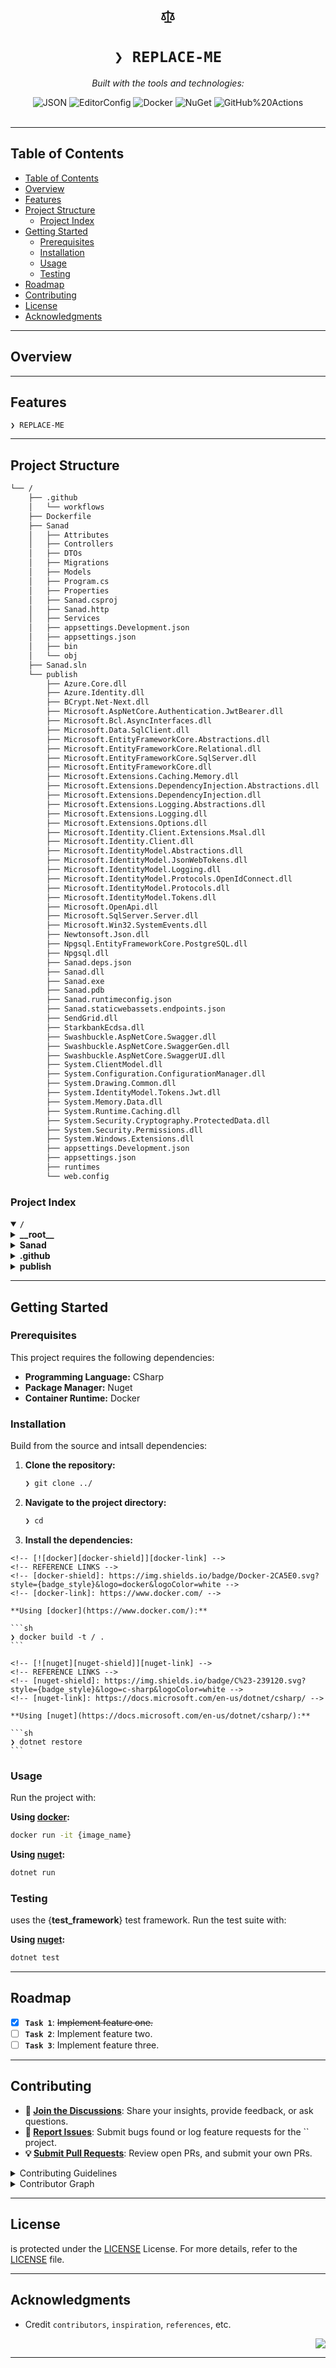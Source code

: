 <div id="top">

<!-- HEADER STYLE: CLASSIC -->
<div align="center">

<svg xmlns="http://www.w3.org/2000/svg" width="24" height="24" viewBox="0 0 24 24" fill="none" stroke="currentColor" stroke-width="2" stroke-linecap="round" stroke-linejoin="round" class="lucide lucide-scale w-5 h-5 text-white"><path d="m16 16 3-8 3 8c-.87.65-1.92 1-3 1s-2.13-.35-3-1Z"></path><path d="m2 16 3-8 3 8c-.87.65-1.92 1-3 1s-2.13-.35-3-1Z"></path><path d="M7 21h10"></path><path d="M12 3v18"></path><path d="M3 7h2c2 0 5-1 7-2 2 1 5 2 7 2h2"></path></svg>

# <code>❯ REPLACE-ME</code>

<em></em>

<!-- BADGES -->
<!-- local repository, no metadata badges. -->

<em>Built with the tools and technologies:</em>

<img src="https://img.shields.io/badge/JSON-000000.svg?style=default&logo=JSON&logoColor=white" alt="JSON">
<img src="https://img.shields.io/badge/EditorConfig-FEFEFE.svg?style=default&logo=EditorConfig&logoColor=black" alt="EditorConfig">
<img src="https://img.shields.io/badge/Docker-2496ED.svg?style=default&logo=Docker&logoColor=white" alt="Docker">
<img src="https://img.shields.io/badge/NuGet-004880.svg?style=default&logo=NuGet&logoColor=white" alt="NuGet">
<img src="https://img.shields.io/badge/GitHub%20Actions-2088FF.svg?style=default&logo=GitHub-Actions&logoColor=white" alt="GitHub%20Actions">

</div>
<br>

---

## Table of Contents

- [Table of Contents](#table-of-contents)
- [Overview](#overview)
- [Features](#features)
- [Project Structure](#project-structure)
    - [Project Index](#project-index)
- [Getting Started](#getting-started)
    - [Prerequisites](#prerequisites)
    - [Installation](#installation)
    - [Usage](#usage)
    - [Testing](#testing)
- [Roadmap](#roadmap)
- [Contributing](#contributing)
- [License](#license)
- [Acknowledgments](#acknowledgments)

---

## Overview



---

## Features

<code>❯ REPLACE-ME</code>

---

## Project Structure

```sh
└── /
    ├── .github
    │   └── workflows
    ├── Dockerfile
    ├── Sanad
    │   ├── Attributes
    │   ├── Controllers
    │   ├── DTOs
    │   ├── Migrations
    │   ├── Models
    │   ├── Program.cs
    │   ├── Properties
    │   ├── Sanad.csproj
    │   ├── Sanad.http
    │   ├── Services
    │   ├── appsettings.Development.json
    │   ├── appsettings.json
    │   ├── bin
    │   └── obj
    ├── Sanad.sln
    └── publish
        ├── Azure.Core.dll
        ├── Azure.Identity.dll
        ├── BCrypt.Net-Next.dll
        ├── Microsoft.AspNetCore.Authentication.JwtBearer.dll
        ├── Microsoft.Bcl.AsyncInterfaces.dll
        ├── Microsoft.Data.SqlClient.dll
        ├── Microsoft.EntityFrameworkCore.Abstractions.dll
        ├── Microsoft.EntityFrameworkCore.Relational.dll
        ├── Microsoft.EntityFrameworkCore.SqlServer.dll
        ├── Microsoft.EntityFrameworkCore.dll
        ├── Microsoft.Extensions.Caching.Memory.dll
        ├── Microsoft.Extensions.DependencyInjection.Abstractions.dll
        ├── Microsoft.Extensions.DependencyInjection.dll
        ├── Microsoft.Extensions.Logging.Abstractions.dll
        ├── Microsoft.Extensions.Logging.dll
        ├── Microsoft.Extensions.Options.dll
        ├── Microsoft.Identity.Client.Extensions.Msal.dll
        ├── Microsoft.Identity.Client.dll
        ├── Microsoft.IdentityModel.Abstractions.dll
        ├── Microsoft.IdentityModel.JsonWebTokens.dll
        ├── Microsoft.IdentityModel.Logging.dll
        ├── Microsoft.IdentityModel.Protocols.OpenIdConnect.dll
        ├── Microsoft.IdentityModel.Protocols.dll
        ├── Microsoft.IdentityModel.Tokens.dll
        ├── Microsoft.OpenApi.dll
        ├── Microsoft.SqlServer.Server.dll
        ├── Microsoft.Win32.SystemEvents.dll
        ├── Newtonsoft.Json.dll
        ├── Npgsql.EntityFrameworkCore.PostgreSQL.dll
        ├── Npgsql.dll
        ├── Sanad.deps.json
        ├── Sanad.dll
        ├── Sanad.exe
        ├── Sanad.pdb
        ├── Sanad.runtimeconfig.json
        ├── Sanad.staticwebassets.endpoints.json
        ├── SendGrid.dll
        ├── StarkbankEcdsa.dll
        ├── Swashbuckle.AspNetCore.Swagger.dll
        ├── Swashbuckle.AspNetCore.SwaggerGen.dll
        ├── Swashbuckle.AspNetCore.SwaggerUI.dll
        ├── System.ClientModel.dll
        ├── System.Configuration.ConfigurationManager.dll
        ├── System.Drawing.Common.dll
        ├── System.IdentityModel.Tokens.Jwt.dll
        ├── System.Memory.Data.dll
        ├── System.Runtime.Caching.dll
        ├── System.Security.Cryptography.ProtectedData.dll
        ├── System.Security.Permissions.dll
        ├── System.Windows.Extensions.dll
        ├── appsettings.Development.json
        ├── appsettings.json
        ├── runtimes
        └── web.config
```

### Project Index

<details open>
	<summary><b><code>/</code></b></summary>
	<!-- __root__ Submodule -->
	<details>
		<summary><b>__root__</b></summary>
		<blockquote>
			<div class='directory-path' style='padding: 8px 0; color: #666;'>
				<code><b>⦿ __root__</b></code>
			<table style='width: 100%; border-collapse: collapse;'>
			<thead>
				<tr style='background-color: #f8f9fa;'>
					<th style='width: 30%; text-align: left; padding: 8px;'>File Name</th>
					<th style='text-align: left; padding: 8px;'>Summary</th>
				</tr>
			</thead>
				<tr style='border-bottom: 1px solid #eee;'>
					<td style='padding: 8px;'><b><a href='/Dockerfile'>Dockerfile</a></b></td>
					<td style='padding: 8px;'>Code>❯ REPLACE-ME</code></td>
				</tr>
				<tr style='border-bottom: 1px solid #eee;'>
					<td style='padding: 8px;'><b><a href='/Sanad.sln'>Sanad.sln</a></b></td>
					<td style='padding: 8px;'>Code>❯ REPLACE-ME</code></td>
				</tr>
			</table>
		</blockquote>
	</details>
	<!-- Sanad Submodule -->
	<details>
		<summary><b>Sanad</b></summary>
		<blockquote>
			<div class='directory-path' style='padding: 8px 0; color: #666;'>
				<code><b>⦿ Sanad</b></code>
			<table style='width: 100%; border-collapse: collapse;'>
			<thead>
				<tr style='background-color: #f8f9fa;'>
					<th style='width: 30%; text-align: left; padding: 8px;'>File Name</th>
					<th style='text-align: left; padding: 8px;'>Summary</th>
				</tr>
			</thead>
				<tr style='border-bottom: 1px solid #eee;'>
					<td style='padding: 8px;'><b><a href='/Sanad/Program.cs'>Program.cs</a></b></td>
					<td style='padding: 8px;'>Code>❯ REPLACE-ME</code></td>
				</tr>
				<tr style='border-bottom: 1px solid #eee;'>
					<td style='padding: 8px;'><b><a href='/Sanad/appsettings.Development.json'>appsettings.Development.json</a></b></td>
					<td style='padding: 8px;'>Code>❯ REPLACE-ME</code></td>
				</tr>
				<tr style='border-bottom: 1px solid #eee;'>
					<td style='padding: 8px;'><b><a href='/Sanad/Sanad.http'>Sanad.http</a></b></td>
					<td style='padding: 8px;'>Code>❯ REPLACE-ME</code></td>
				</tr>
				<tr style='border-bottom: 1px solid #eee;'>
					<td style='padding: 8px;'><b><a href='/Sanad/appsettings.json'>appsettings.json</a></b></td>
					<td style='padding: 8px;'>Code>❯ REPLACE-ME</code></td>
				</tr>
				<tr style='border-bottom: 1px solid #eee;'>
					<td style='padding: 8px;'><b><a href='/Sanad/Sanad.csproj'>Sanad.csproj</a></b></td>
					<td style='padding: 8px;'>Code>❯ REPLACE-ME</code></td>
				</tr>
			</table>
			<!-- Controllers Submodule -->
			<details>
				<summary><b>Controllers</b></summary>
				<blockquote>
					<div class='directory-path' style='padding: 8px 0; color: #666;'>
						<code><b>⦿ Sanad.Controllers</b></code>
					<table style='width: 100%; border-collapse: collapse;'>
					<thead>
						<tr style='background-color: #f8f9fa;'>
							<th style='width: 30%; text-align: left; padding: 8px;'>File Name</th>
							<th style='text-align: left; padding: 8px;'>Summary</th>
						</tr>
					</thead>
						<tr style='border-bottom: 1px solid #eee;'>
							<td style='padding: 8px;'><b><a href='/Sanad/Controllers/MessagesController.cs'>MessagesController.cs</a></b></td>
							<td style='padding: 8px;'>Code>❯ REPLACE-ME</code></td>
						</tr>
						<tr style='border-bottom: 1px solid #eee;'>
							<td style='padding: 8px;'><b><a href='/Sanad/Controllers/UsersController.cs'>UsersController.cs</a></b></td>
							<td style='padding: 8px;'>Code>❯ REPLACE-ME</code></td>
						</tr>
						<tr style='border-bottom: 1px solid #eee;'>
							<td style='padding: 8px;'><b><a href='/Sanad/Controllers/ConversationsController.cs'>ConversationsController.cs</a></b></td>
							<td style='padding: 8px;'>Code>❯ REPLACE-ME</code></td>
						</tr>
						<tr style='border-bottom: 1px solid #eee;'>
							<td style='padding: 8px;'><b><a href='/Sanad/Controllers/TestemailController.cs'>TestemailController.cs</a></b></td>
							<td style='padding: 8px;'>Code>❯ REPLACE-ME</code></td>
						</tr>
						<tr style='border-bottom: 1px solid #eee;'>
							<td style='padding: 8px;'><b><a href='/Sanad/Controllers/AuthController.cs'>AuthController.cs</a></b></td>
							<td style='padding: 8px;'>Code>❯ REPLACE-ME</code></td>
						</tr>
						<tr style='border-bottom: 1px solid #eee;'>
							<td style='padding: 8px;'><b><a href='/Sanad/Controllers/HomeController.cs'>HomeController.cs</a></b></td>
							<td style='padding: 8px;'>Code>❯ REPLACE-ME</code></td>
						</tr>
					</table>
				</blockquote>
			</details>
			<!-- Attributes Submodule -->
			<details>
				<summary><b>Attributes</b></summary>
				<blockquote>
					<div class='directory-path' style='padding: 8px 0; color: #666;'>
						<code><b>⦿ Sanad.Attributes</b></code>
					<table style='width: 100%; border-collapse: collapse;'>
					<thead>
						<tr style='background-color: #f8f9fa;'>
							<th style='width: 30%; text-align: left; padding: 8px;'>File Name</th>
							<th style='text-align: left; padding: 8px;'>Summary</th>
						</tr>
					</thead>
						<tr style='border-bottom: 1px solid #eee;'>
							<td style='padding: 8px;'><b><a href='/Sanad/Attributes/EmailSettings.cs'>EmailSettings.cs</a></b></td>
							<td style='padding: 8px;'>Code>❯ REPLACE-ME</code></td>
						</tr>
						<tr style='border-bottom: 1px solid #eee;'>
							<td style='padding: 8px;'><b><a href='/Sanad/Attributes/StrongPasswordAttribute.cs'>StrongPasswordAttribute.cs</a></b></td>
							<td style='padding: 8px;'>Code>❯ REPLACE-ME</code></td>
						</tr>
					</table>
				</blockquote>
			</details>
			<!-- Models Submodule -->
			<details>
				<summary><b>Models</b></summary>
				<blockquote>
					<div class='directory-path' style='padding: 8px 0; color: #666;'>
						<code><b>⦿ Sanad.Models</b></code>
					<!-- Data Submodule -->
					<details>
						<summary><b>Data</b></summary>
						<blockquote>
							<div class='directory-path' style='padding: 8px 0; color: #666;'>
								<code><b>⦿ Sanad.Models.Data</b></code>
							<table style='width: 100%; border-collapse: collapse;'>
							<thead>
								<tr style='background-color: #f8f9fa;'>
									<th style='width: 30%; text-align: left; padding: 8px;'>File Name</th>
									<th style='text-align: left; padding: 8px;'>Summary</th>
								</tr>
							</thead>
								<tr style='border-bottom: 1px solid #eee;'>
									<td style='padding: 8px;'><b><a href='/Sanad/Models/Data/Message.cs'>Message.cs</a></b></td>
									<td style='padding: 8px;'>Code>❯ REPLACE-ME</code></td>
								</tr>
								<tr style='border-bottom: 1px solid #eee;'>
									<td style='padding: 8px;'><b><a href='/Sanad/Models/Data/Conversation.cs'>Conversation.cs</a></b></td>
									<td style='padding: 8px;'>Code>❯ REPLACE-ME</code></td>
								</tr>
								<tr style='border-bottom: 1px solid #eee;'>
									<td style='padding: 8px;'><b><a href='/Sanad/Models/Data/User.cs'>User.cs</a></b></td>
									<td style='padding: 8px;'>Code>❯ REPLACE-ME</code></td>
								</tr>
								<tr style='border-bottom: 1px solid #eee;'>
									<td style='padding: 8px;'><b><a href='/Sanad/Models/Data/DbEntity.cs'>DbEntity.cs</a></b></td>
									<td style='padding: 8px;'>Code>❯ REPLACE-ME</code></td>
								</tr>
							</table>
						</blockquote>
					</details>
				</blockquote>
			</details>
			<!-- Migrations Submodule -->
			<details>
				<summary><b>Migrations</b></summary>
				<blockquote>
					<div class='directory-path' style='padding: 8px 0; color: #666;'>
						<code><b>⦿ Sanad.Migrations</b></code>
					<table style='width: 100%; border-collapse: collapse;'>
					<thead>
						<tr style='background-color: #f8f9fa;'>
							<th style='width: 30%; text-align: left; padding: 8px;'>File Name</th>
							<th style='text-align: left; padding: 8px;'>Summary</th>
						</tr>
					</thead>
						<tr style='border-bottom: 1px solid #eee;'>
							<td style='padding: 8px;'><b><a href='/Sanad/Migrations/20250920223151_init.Designer.cs'>20250920223151_init.Designer.cs</a></b></td>
							<td style='padding: 8px;'>Code>❯ REPLACE-ME</code></td>
						</tr>
						<tr style='border-bottom: 1px solid #eee;'>
							<td style='padding: 8px;'><b><a href='/Sanad/Migrations/20250920223151_init.cs'>20250920223151_init.cs</a></b></td>
							<td style='padding: 8px;'>Code>❯ REPLACE-ME</code></td>
						</tr>
						<tr style='border-bottom: 1px solid #eee;'>
							<td style='padding: 8px;'><b><a href='/Sanad/Migrations/DbEntityModelSnapshot.cs'>DbEntityModelSnapshot.cs</a></b></td>
							<td style='padding: 8px;'>Code>❯ REPLACE-ME</code></td>
						</tr>
					</table>
				</blockquote>
			</details>
			<!-- obj Submodule -->
			<details>
				<summary><b>obj</b></summary>
				<blockquote>
					<div class='directory-path' style='padding: 8px 0; color: #666;'>
						<code><b>⦿ Sanad.obj</b></code>
					<table style='width: 100%; border-collapse: collapse;'>
					<thead>
						<tr style='background-color: #f8f9fa;'>
							<th style='width: 30%; text-align: left; padding: 8px;'>File Name</th>
							<th style='text-align: left; padding: 8px;'>Summary</th>
						</tr>
					</thead>
						<tr style='border-bottom: 1px solid #eee;'>
							<td style='padding: 8px;'><b><a href='/Sanad/obj/Sanad.csproj.nuget.g.targets'>Sanad.csproj.nuget.g.targets</a></b></td>
							<td style='padding: 8px;'>Code>❯ REPLACE-ME</code></td>
						</tr>
						<tr style='border-bottom: 1px solid #eee;'>
							<td style='padding: 8px;'><b><a href='/Sanad/obj/project.assets.json'>project.assets.json</a></b></td>
							<td style='padding: 8px;'>Code>❯ REPLACE-ME</code></td>
						</tr>
						<tr style='border-bottom: 1px solid #eee;'>
							<td style='padding: 8px;'><b><a href='/Sanad/obj/Sanad.csproj.nuget.dgspec.json'>Sanad.csproj.nuget.dgspec.json</a></b></td>
							<td style='padding: 8px;'>Code>❯ REPLACE-ME</code></td>
						</tr>
						<tr style='border-bottom: 1px solid #eee;'>
							<td style='padding: 8px;'><b><a href='/Sanad/obj/Sanad.csproj.nuget.g.props'>Sanad.csproj.nuget.g.props</a></b></td>
							<td style='padding: 8px;'>Code>❯ REPLACE-ME</code></td>
						</tr>
					</table>
					<!-- Debug Submodule -->
					<details>
						<summary><b>Debug</b></summary>
						<blockquote>
							<div class='directory-path' style='padding: 8px 0; color: #666;'>
								<code><b>⦿ Sanad.obj.Debug</b></code>
							<!-- net8.0 Submodule -->
							<details>
								<summary><b>net8.0</b></summary>
								<blockquote>
									<div class='directory-path' style='padding: 8px 0; color: #666;'>
										<code><b>⦿ Sanad.obj.Debug.net8.0</b></code>
									<table style='width: 100%; border-collapse: collapse;'>
									<thead>
										<tr style='background-color: #f8f9fa;'>
											<th style='width: 30%; text-align: left; padding: 8px;'>File Name</th>
											<th style='text-align: left; padding: 8px;'>Summary</th>
										</tr>
									</thead>
										<tr style='border-bottom: 1px solid #eee;'>
											<td style='padding: 8px;'><b><a href='/Sanad/obj/Debug/net8.0/rbcswa.dswa.cache.json'>rbcswa.dswa.cache.json</a></b></td>
											<td style='padding: 8px;'>Code>❯ REPLACE-ME</code></td>
										</tr>
										<tr style='border-bottom: 1px solid #eee;'>
											<td style='padding: 8px;'><b><a href='/Sanad/obj/Debug/net8.0/Sanad.csproj.Up2Date'>Sanad.csproj.Up2Date</a></b></td>
											<td style='padding: 8px;'>Code>❯ REPLACE-ME</code></td>
										</tr>
										<tr style='border-bottom: 1px solid #eee;'>
											<td style='padding: 8px;'><b><a href='/Sanad/obj/Debug/net8.0/Sanad.MvcApplicationPartsAssemblyInfo.cs'>Sanad.MvcApplicationPartsAssemblyInfo.cs</a></b></td>
											<td style='padding: 8px;'>Code>❯ REPLACE-ME</code></td>
										</tr>
										<tr style='border-bottom: 1px solid #eee;'>
											<td style='padding: 8px;'><b><a href='/Sanad/obj/Debug/net8.0/.NETCoreApp,Version=v8.0.AssemblyAttributes.cs'>.NETCoreApp,Version=v8.0.AssemblyAttributes.cs</a></b></td>
											<td style='padding: 8px;'>Code>❯ REPLACE-ME</code></td>
										</tr>
										<tr style='border-bottom: 1px solid #eee;'>
											<td style='padding: 8px;'><b><a href='/Sanad/obj/Debug/net8.0/Sanad.csproj.FileListAbsolute.txt'>Sanad.csproj.FileListAbsolute.txt</a></b></td>
											<td style='padding: 8px;'>Code>❯ REPLACE-ME</code></td>
										</tr>
										<tr style='border-bottom: 1px solid #eee;'>
											<td style='padding: 8px;'><b><a href='/Sanad/obj/Debug/net8.0/staticwebassets.references.upToDateCheck.txt'>staticwebassets.references.upToDateCheck.txt</a></b></td>
											<td style='padding: 8px;'>Code>❯ REPLACE-ME</code></td>
										</tr>
										<tr style='border-bottom: 1px solid #eee;'>
											<td style='padding: 8px;'><b><a href='/Sanad/obj/Debug/net8.0/staticwebassets.build.endpoints.json'>staticwebassets.build.endpoints.json</a></b></td>
											<td style='padding: 8px;'>Code>❯ REPLACE-ME</code></td>
										</tr>
										<tr style='border-bottom: 1px solid #eee;'>
											<td style='padding: 8px;'><b><a href='/Sanad/obj/Debug/net8.0/rpswa.dswa.cache.json'>rpswa.dswa.cache.json</a></b></td>
											<td style='padding: 8px;'>Code>❯ REPLACE-ME</code></td>
										</tr>
										<tr style='border-bottom: 1px solid #eee;'>
											<td style='padding: 8px;'><b><a href='/Sanad/obj/Debug/net8.0/Sanad.GlobalUsings.g.cs'>Sanad.GlobalUsings.g.cs</a></b></td>
											<td style='padding: 8px;'>Code>❯ REPLACE-ME</code></td>
										</tr>
										<tr style='border-bottom: 1px solid #eee;'>
											<td style='padding: 8px;'><b><a href='/Sanad/obj/Debug/net8.0/Sanad.csproj.BuildWithSkipAnalyzers'>Sanad.csproj.BuildWithSkipAnalyzers</a></b></td>
											<td style='padding: 8px;'>Code>❯ REPLACE-ME</code></td>
										</tr>
										<tr style='border-bottom: 1px solid #eee;'>
											<td style='padding: 8px;'><b><a href='/Sanad/obj/Debug/net8.0/Sanad.AssemblyInfo.cs'>Sanad.AssemblyInfo.cs</a></b></td>
											<td style='padding: 8px;'>Code>❯ REPLACE-ME</code></td>
										</tr>
										<tr style='border-bottom: 1px solid #eee;'>
											<td style='padding: 8px;'><b><a href='/Sanad/obj/Debug/net8.0/staticwebassets.build.json'>staticwebassets.build.json</a></b></td>
											<td style='padding: 8px;'>Code>❯ REPLACE-ME</code></td>
										</tr>
										<tr style='border-bottom: 1px solid #eee;'>
											<td style='padding: 8px;'><b><a href='/Sanad/obj/Debug/net8.0/staticwebassets.removed.txt'>staticwebassets.removed.txt</a></b></td>
											<td style='padding: 8px;'>Code>❯ REPLACE-ME</code></td>
										</tr>
										<tr style='border-bottom: 1px solid #eee;'>
											<td style='padding: 8px;'><b><a href='/Sanad/obj/Debug/net8.0/Sanad.GeneratedMSBuildEditorConfig.editorconfig'>Sanad.GeneratedMSBuildEditorConfig.editorconfig</a></b></td>
											<td style='padding: 8px;'>Code>❯ REPLACE-ME</code></td>
										</tr>
										<tr style='border-bottom: 1px solid #eee;'>
											<td style='padding: 8px;'><b><a href='/Sanad/obj/Debug/net8.0/Sanad.pdb'>Sanad.pdb</a></b></td>
											<td style='padding: 8px;'>Code>❯ REPLACE-ME</code></td>
										</tr>
										<tr style='border-bottom: 1px solid #eee;'>
											<td style='padding: 8px;'><b><a href='/Sanad/obj/Debug/net8.0/rjsmcshtml.dswa.cache.json'>rjsmcshtml.dswa.cache.json</a></b></td>
											<td style='padding: 8px;'>Code>❯ REPLACE-ME</code></td>
										</tr>
										<tr style='border-bottom: 1px solid #eee;'>
											<td style='padding: 8px;'><b><a href='/Sanad/obj/Debug/net8.0/rjsmrazor.dswa.cache.json'>rjsmrazor.dswa.cache.json</a></b></td>
											<td style='padding: 8px;'>Code>❯ REPLACE-ME</code></td>
										</tr>
									</table>
								</blockquote>
							</details>
						</blockquote>
					</details>
					<!-- Release Submodule -->
					<details>
						<summary><b>Release</b></summary>
						<blockquote>
							<div class='directory-path' style='padding: 8px 0; color: #666;'>
								<code><b>⦿ Sanad.obj.Release</b></code>
							<!-- net8.0 Submodule -->
							<details>
								<summary><b>net8.0</b></summary>
								<blockquote>
									<div class='directory-path' style='padding: 8px 0; color: #666;'>
										<code><b>⦿ Sanad.obj.Release.net8.0</b></code>
									<table style='width: 100%; border-collapse: collapse;'>
									<thead>
										<tr style='background-color: #f8f9fa;'>
											<th style='width: 30%; text-align: left; padding: 8px;'>File Name</th>
											<th style='text-align: left; padding: 8px;'>Summary</th>
										</tr>
									</thead>
										<tr style='border-bottom: 1px solid #eee;'>
											<td style='padding: 8px;'><b><a href='/Sanad/obj/Release/net8.0/rbcswa.dswa.cache.json'>rbcswa.dswa.cache.json</a></b></td>
											<td style='padding: 8px;'>Code>❯ REPLACE-ME</code></td>
										</tr>
										<tr style='border-bottom: 1px solid #eee;'>
											<td style='padding: 8px;'><b><a href='/Sanad/obj/Release/net8.0/Sanad.csproj.Up2Date'>Sanad.csproj.Up2Date</a></b></td>
											<td style='padding: 8px;'>Code>❯ REPLACE-ME</code></td>
										</tr>
										<tr style='border-bottom: 1px solid #eee;'>
											<td style='padding: 8px;'><b><a href='/Sanad/obj/Release/net8.0/Sanad.MvcApplicationPartsAssemblyInfo.cs'>Sanad.MvcApplicationPartsAssemblyInfo.cs</a></b></td>
											<td style='padding: 8px;'>Code>❯ REPLACE-ME</code></td>
										</tr>
										<tr style='border-bottom: 1px solid #eee;'>
											<td style='padding: 8px;'><b><a href='/Sanad/obj/Release/net8.0/.NETCoreApp,Version=v8.0.AssemblyAttributes.cs'>.NETCoreApp,Version=v8.0.AssemblyAttributes.cs</a></b></td>
											<td style='padding: 8px;'>Code>❯ REPLACE-ME</code></td>
										</tr>
										<tr style='border-bottom: 1px solid #eee;'>
											<td style='padding: 8px;'><b><a href='/Sanad/obj/Release/net8.0/Sanad.csproj.FileListAbsolute.txt'>Sanad.csproj.FileListAbsolute.txt</a></b></td>
											<td style='padding: 8px;'>Code>❯ REPLACE-ME</code></td>
										</tr>
										<tr style='border-bottom: 1px solid #eee;'>
											<td style='padding: 8px;'><b><a href='/Sanad/obj/Release/net8.0/Sanad.deps.json'>Sanad.deps.json</a></b></td>
											<td style='padding: 8px;'>Code>❯ REPLACE-ME</code></td>
										</tr>
										<tr style='border-bottom: 1px solid #eee;'>
											<td style='padding: 8px;'><b><a href='/Sanad/obj/Release/net8.0/staticwebassets.build.endpoints.json'>staticwebassets.build.endpoints.json</a></b></td>
											<td style='padding: 8px;'>Code>❯ REPLACE-ME</code></td>
										</tr>
										<tr style='border-bottom: 1px solid #eee;'>
											<td style='padding: 8px;'><b><a href='/Sanad/obj/Release/net8.0/staticwebassets.publish.json'>staticwebassets.publish.json</a></b></td>
											<td style='padding: 8px;'>Code>❯ REPLACE-ME</code></td>
										</tr>
										<tr style='border-bottom: 1px solid #eee;'>
											<td style='padding: 8px;'><b><a href='/Sanad/obj/Release/net8.0/rpswa.dswa.cache.json'>rpswa.dswa.cache.json</a></b></td>
											<td style='padding: 8px;'>Code>❯ REPLACE-ME</code></td>
										</tr>
										<tr style='border-bottom: 1px solid #eee;'>
											<td style='padding: 8px;'><b><a href='/Sanad/obj/Release/net8.0/Sanad.GlobalUsings.g.cs'>Sanad.GlobalUsings.g.cs</a></b></td>
											<td style='padding: 8px;'>Code>❯ REPLACE-ME</code></td>
										</tr>
										<tr style='border-bottom: 1px solid #eee;'>
											<td style='padding: 8px;'><b><a href='/Sanad/obj/Release/net8.0/staticwebassets.publish.endpoints.json'>staticwebassets.publish.endpoints.json</a></b></td>
											<td style='padding: 8px;'>Code>❯ REPLACE-ME</code></td>
										</tr>
										<tr style='border-bottom: 1px solid #eee;'>
											<td style='padding: 8px;'><b><a href='/Sanad/obj/Release/net8.0/Sanad.AssemblyInfo.cs'>Sanad.AssemblyInfo.cs</a></b></td>
											<td style='padding: 8px;'>Code>❯ REPLACE-ME</code></td>
										</tr>
										<tr style='border-bottom: 1px solid #eee;'>
											<td style='padding: 8px;'><b><a href='/Sanad/obj/Release/net8.0/staticwebassets.build.json'>staticwebassets.build.json</a></b></td>
											<td style='padding: 8px;'>Code>❯ REPLACE-ME</code></td>
										</tr>
										<tr style='border-bottom: 1px solid #eee;'>
											<td style='padding: 8px;'><b><a href='/Sanad/obj/Release/net8.0/Sanad.GeneratedMSBuildEditorConfig.editorconfig'>Sanad.GeneratedMSBuildEditorConfig.editorconfig</a></b></td>
											<td style='padding: 8px;'>Code>❯ REPLACE-ME</code></td>
										</tr>
										<tr style='border-bottom: 1px solid #eee;'>
											<td style='padding: 8px;'><b><a href='/Sanad/obj/Release/net8.0/PublishOutputs.3c8829226e.txt'>PublishOutputs.3c8829226e.txt</a></b></td>
											<td style='padding: 8px;'>Code>❯ REPLACE-ME</code></td>
										</tr>
										<tr style='border-bottom: 1px solid #eee;'>
											<td style='padding: 8px;'><b><a href='/Sanad/obj/Release/net8.0/Sanad.pdb'>Sanad.pdb</a></b></td>
											<td style='padding: 8px;'>Code>❯ REPLACE-ME</code></td>
										</tr>
										<tr style='border-bottom: 1px solid #eee;'>
											<td style='padding: 8px;'><b><a href='/Sanad/obj/Release/net8.0/rjsmcshtml.dswa.cache.json'>rjsmcshtml.dswa.cache.json</a></b></td>
											<td style='padding: 8px;'>Code>❯ REPLACE-ME</code></td>
										</tr>
										<tr style='border-bottom: 1px solid #eee;'>
											<td style='padding: 8px;'><b><a href='/Sanad/obj/Release/net8.0/rjsmrazor.dswa.cache.json'>rjsmrazor.dswa.cache.json</a></b></td>
											<td style='padding: 8px;'>Code>❯ REPLACE-ME</code></td>
										</tr>
									</table>
								</blockquote>
							</details>
						</blockquote>
					</details>
				</blockquote>
			</details>
			<!-- Properties Submodule -->
			<details>
				<summary><b>Properties</b></summary>
				<blockquote>
					<div class='directory-path' style='padding: 8px 0; color: #666;'>
						<code><b>⦿ Sanad.Properties</b></code>
					<table style='width: 100%; border-collapse: collapse;'>
					<thead>
						<tr style='background-color: #f8f9fa;'>
							<th style='width: 30%; text-align: left; padding: 8px;'>File Name</th>
							<th style='text-align: left; padding: 8px;'>Summary</th>
						</tr>
					</thead>
						<tr style='border-bottom: 1px solid #eee;'>
							<td style='padding: 8px;'><b><a href='/Sanad/Properties/launchSettings.json'>launchSettings.json</a></b></td>
							<td style='padding: 8px;'>Code>❯ REPLACE-ME</code></td>
						</tr>
					</table>
				</blockquote>
			</details>
			<!-- bin Submodule -->
			<details>
				<summary><b>bin</b></summary>
				<blockquote>
					<div class='directory-path' style='padding: 8px 0; color: #666;'>
						<code><b>⦿ Sanad.bin</b></code>
					<!-- Debug Submodule -->
					<details>
						<summary><b>Debug</b></summary>
						<blockquote>
							<div class='directory-path' style='padding: 8px 0; color: #666;'>
								<code><b>⦿ Sanad.bin.Debug</b></code>
							<!-- net8.0 Submodule -->
							<details>
								<summary><b>net8.0</b></summary>
								<blockquote>
									<div class='directory-path' style='padding: 8px 0; color: #666;'>
										<code><b>⦿ Sanad.bin.Debug.net8.0</b></code>
									<table style='width: 100%; border-collapse: collapse;'>
									<thead>
										<tr style='background-color: #f8f9fa;'>
											<th style='width: 30%; text-align: left; padding: 8px;'>File Name</th>
											<th style='text-align: left; padding: 8px;'>Summary</th>
										</tr>
									</thead>
										<tr style='border-bottom: 1px solid #eee;'>
											<td style='padding: 8px;'><b><a href='/Sanad/bin/Debug/net8.0/appsettings.Development.json'>appsettings.Development.json</a></b></td>
											<td style='padding: 8px;'>Code>❯ REPLACE-ME</code></td>
										</tr>
										<tr style='border-bottom: 1px solid #eee;'>
											<td style='padding: 8px;'><b><a href='/Sanad/bin/Debug/net8.0/Sanad.deps.json'>Sanad.deps.json</a></b></td>
											<td style='padding: 8px;'>Code>❯ REPLACE-ME</code></td>
										</tr>
										<tr style='border-bottom: 1px solid #eee;'>
											<td style='padding: 8px;'><b><a href='/Sanad/bin/Debug/net8.0/appsettings.json'>appsettings.json</a></b></td>
											<td style='padding: 8px;'>Code>❯ REPLACE-ME</code></td>
										</tr>
										<tr style='border-bottom: 1px solid #eee;'>
											<td style='padding: 8px;'><b><a href='/Sanad/bin/Debug/net8.0/Sanad.runtimeconfig.json'>Sanad.runtimeconfig.json</a></b></td>
											<td style='padding: 8px;'>Code>❯ REPLACE-ME</code></td>
										</tr>
										<tr style='border-bottom: 1px solid #eee;'>
											<td style='padding: 8px;'><b><a href='/Sanad/bin/Debug/net8.0/Sanad.pdb'>Sanad.pdb</a></b></td>
											<td style='padding: 8px;'>Code>❯ REPLACE-ME</code></td>
										</tr>
										<tr style='border-bottom: 1px solid #eee;'>
											<td style='padding: 8px;'><b><a href='/Sanad/bin/Debug/net8.0/Sanad.staticwebassets.endpoints.json'>Sanad.staticwebassets.endpoints.json</a></b></td>
											<td style='padding: 8px;'>Code>❯ REPLACE-ME</code></td>
										</tr>
									</table>
								</blockquote>
							</details>
						</blockquote>
					</details>
					<!-- Release Submodule -->
					<details>
						<summary><b>Release</b></summary>
						<blockquote>
							<div class='directory-path' style='padding: 8px 0; color: #666;'>
								<code><b>⦿ Sanad.bin.Release</b></code>
							<!-- net8.0 Submodule -->
							<details>
								<summary><b>net8.0</b></summary>
								<blockquote>
									<div class='directory-path' style='padding: 8px 0; color: #666;'>
										<code><b>⦿ Sanad.bin.Release.net8.0</b></code>
									<table style='width: 100%; border-collapse: collapse;'>
									<thead>
										<tr style='background-color: #f8f9fa;'>
											<th style='width: 30%; text-align: left; padding: 8px;'>File Name</th>
											<th style='text-align: left; padding: 8px;'>Summary</th>
										</tr>
									</thead>
										<tr style='border-bottom: 1px solid #eee;'>
											<td style='padding: 8px;'><b><a href='/Sanad/bin/Release/net8.0/appsettings.Development.json'>appsettings.Development.json</a></b></td>
											<td style='padding: 8px;'>Code>❯ REPLACE-ME</code></td>
										</tr>
										<tr style='border-bottom: 1px solid #eee;'>
											<td style='padding: 8px;'><b><a href='/Sanad/bin/Release/net8.0/Sanad.deps.json'>Sanad.deps.json</a></b></td>
											<td style='padding: 8px;'>Code>❯ REPLACE-ME</code></td>
										</tr>
										<tr style='border-bottom: 1px solid #eee;'>
											<td style='padding: 8px;'><b><a href='/Sanad/bin/Release/net8.0/appsettings.json'>appsettings.json</a></b></td>
											<td style='padding: 8px;'>Code>❯ REPLACE-ME</code></td>
										</tr>
										<tr style='border-bottom: 1px solid #eee;'>
											<td style='padding: 8px;'><b><a href='/Sanad/bin/Release/net8.0/Sanad.runtimeconfig.json'>Sanad.runtimeconfig.json</a></b></td>
											<td style='padding: 8px;'>Code>❯ REPLACE-ME</code></td>
										</tr>
										<tr style='border-bottom: 1px solid #eee;'>
											<td style='padding: 8px;'><b><a href='/Sanad/bin/Release/net8.0/Sanad.pdb'>Sanad.pdb</a></b></td>
											<td style='padding: 8px;'>Code>❯ REPLACE-ME</code></td>
										</tr>
										<tr style='border-bottom: 1px solid #eee;'>
											<td style='padding: 8px;'><b><a href='/Sanad/bin/Release/net8.0/Sanad.staticwebassets.endpoints.json'>Sanad.staticwebassets.endpoints.json</a></b></td>
											<td style='padding: 8px;'>Code>❯ REPLACE-ME</code></td>
										</tr>
									</table>
								</blockquote>
							</details>
						</blockquote>
					</details>
				</blockquote>
			</details>
			<!-- Services Submodule -->
			<details>
				<summary><b>Services</b></summary>
				<blockquote>
					<div class='directory-path' style='padding: 8px 0; color: #666;'>
						<code><b>⦿ Sanad.Services</b></code>
					<table style='width: 100%; border-collapse: collapse;'>
					<thead>
						<tr style='background-color: #f8f9fa;'>
							<th style='width: 30%; text-align: left; padding: 8px;'>File Name</th>
							<th style='text-align: left; padding: 8px;'>Summary</th>
						</tr>
					</thead>
						<tr style='border-bottom: 1px solid #eee;'>
							<td style='padding: 8px;'><b><a href='/Sanad/Services/TokenService.cs'>TokenService.cs</a></b></td>
							<td style='padding: 8px;'>Code>❯ REPLACE-ME</code></td>
						</tr>
						<tr style='border-bottom: 1px solid #eee;'>
							<td style='padding: 8px;'><b><a href='/Sanad/Services/ITokenService.cs'>ITokenService.cs</a></b></td>
							<td style='padding: 8px;'>Code>❯ REPLACE-ME</code></td>
						</tr>
					</table>
				</blockquote>
			</details>
			<!-- DTOs Submodule -->
			<details>
				<summary><b>DTOs</b></summary>
				<blockquote>
					<div class='directory-path' style='padding: 8px 0; color: #666;'>
						<code><b>⦿ Sanad.DTOs</b></code>
					<table style='width: 100%; border-collapse: collapse;'>
					<thead>
						<tr style='background-color: #f8f9fa;'>
							<th style='width: 30%; text-align: left; padding: 8px;'>File Name</th>
							<th style='text-align: left; padding: 8px;'>Summary</th>
						</tr>
					</thead>
						<tr style='border-bottom: 1px solid #eee;'>
							<td style='padding: 8px;'><b><a href='/Sanad/DTOs/MessageDto.cs'>MessageDto.cs</a></b></td>
							<td style='padding: 8px;'>Code>❯ REPLACE-ME</code></td>
						</tr>
						<tr style='border-bottom: 1px solid #eee;'>
							<td style='padding: 8px;'><b><a href='/Sanad/DTOs/LoginDto.cs'>LoginDto.cs</a></b></td>
							<td style='padding: 8px;'>Code>❯ REPLACE-ME</code></td>
						</tr>
						<tr style='border-bottom: 1px solid #eee;'>
							<td style='padding: 8px;'><b><a href='/Sanad/DTOs/RegisterDto.cs'>RegisterDto.cs</a></b></td>
							<td style='padding: 8px;'>Code>❯ REPLACE-ME</code></td>
						</tr>
						<tr style='border-bottom: 1px solid #eee;'>
							<td style='padding: 8px;'><b><a href='/Sanad/DTOs/ConversatioDto.cs'>ConversatioDto.cs</a></b></td>
							<td style='padding: 8px;'>Code>❯ REPLACE-ME</code></td>
						</tr>
						<tr style='border-bottom: 1px solid #eee;'>
							<td style='padding: 8px;'><b><a href='/Sanad/DTOs/ResetPasswordDto.cs'>ResetPasswordDto.cs</a></b></td>
							<td style='padding: 8px;'>Code>❯ REPLACE-ME</code></td>
						</tr>
						<tr style='border-bottom: 1px solid #eee;'>
							<td style='padding: 8px;'><b><a href='/Sanad/DTOs/VerifyEmailDto.cs'>VerifyEmailDto.cs</a></b></td>
							<td style='padding: 8px;'>Code>❯ REPLACE-ME</code></td>
						</tr>
						<tr style='border-bottom: 1px solid #eee;'>
							<td style='padding: 8px;'><b><a href='/Sanad/DTOs/ForgetPasswordDto.cs'>ForgetPasswordDto.cs</a></b></td>
							<td style='padding: 8px;'>Code>❯ REPLACE-ME</code></td>
						</tr>
						<tr style='border-bottom: 1px solid #eee;'>
							<td style='padding: 8px;'><b><a href='/Sanad/DTOs/CreateUserDto.cs'>CreateUserDto.cs</a></b></td>
							<td style='padding: 8px;'>Code>❯ REPLACE-ME</code></td>
						</tr>
						<tr style='border-bottom: 1px solid #eee;'>
							<td style='padding: 8px;'><b><a href='/Sanad/DTOs/UserDto.cs'>UserDto.cs</a></b></td>
							<td style='padding: 8px;'>Code>❯ REPLACE-ME</code></td>
						</tr>
						<tr style='border-bottom: 1px solid #eee;'>
							<td style='padding: 8px;'><b><a href='/Sanad/DTOs/UpdateUserDto.cs'>UpdateUserDto.cs</a></b></td>
							<td style='padding: 8px;'>Code>❯ REPLACE-ME</code></td>
						</tr>
						<tr style='border-bottom: 1px solid #eee;'>
							<td style='padding: 8px;'><b><a href='/Sanad/DTOs/CreateMessageDto.cs'>CreateMessageDto.cs</a></b></td>
							<td style='padding: 8px;'>Code>❯ REPLACE-ME</code></td>
						</tr>
						<tr style='border-bottom: 1px solid #eee;'>
							<td style='padding: 8px;'><b><a href='/Sanad/DTOs/CreateConversationDto.cs'>CreateConversationDto.cs</a></b></td>
							<td style='padding: 8px;'>Code>❯ REPLACE-ME</code></td>
						</tr>
					</table>
				</blockquote>
			</details>
		</blockquote>
	</details>
	<!-- .github Submodule -->
	<details>
		<summary><b>.github</b></summary>
		<blockquote>
			<div class='directory-path' style='padding: 8px 0; color: #666;'>
				<code><b>⦿ .github</b></code>
			<!-- workflows Submodule -->
			<details>
				<summary><b>workflows</b></summary>
				<blockquote>
					<div class='directory-path' style='padding: 8px 0; color: #666;'>
						<code><b>⦿ .github.workflows</b></code>
					<table style='width: 100%; border-collapse: collapse;'>
					<thead>
						<tr style='background-color: #f8f9fa;'>
							<th style='width: 30%; text-align: left; padding: 8px;'>File Name</th>
							<th style='text-align: left; padding: 8px;'>Summary</th>
						</tr>
					</thead>
						<tr style='border-bottom: 1px solid #eee;'>
							<td style='padding: 8px;'><b><a href='/.github/workflows/readme.yml'>readme.yml</a></b></td>
							<td style='padding: 8px;'>Code>❯ REPLACE-ME</code></td>
						</tr>
					</table>
				</blockquote>
			</details>
		</blockquote>
	</details>
	<!-- publish Submodule -->
	<details>
		<summary><b>publish</b></summary>
		<blockquote>
			<div class='directory-path' style='padding: 8px 0; color: #666;'>
				<code><b>⦿ publish</b></code>
			<table style='width: 100%; border-collapse: collapse;'>
			<thead>
				<tr style='background-color: #f8f9fa;'>
					<th style='width: 30%; text-align: left; padding: 8px;'>File Name</th>
					<th style='text-align: left; padding: 8px;'>Summary</th>
				</tr>
			</thead>
				<tr style='border-bottom: 1px solid #eee;'>
					<td style='padding: 8px;'><b><a href='/publish/appsettings.Development.json'>appsettings.Development.json</a></b></td>
					<td style='padding: 8px;'>Code>❯ REPLACE-ME</code></td>
				</tr>
				<tr style='border-bottom: 1px solid #eee;'>
					<td style='padding: 8px;'><b><a href='/publish/Sanad.deps.json'>Sanad.deps.json</a></b></td>
					<td style='padding: 8px;'>Code>❯ REPLACE-ME</code></td>
				</tr>
				<tr style='border-bottom: 1px solid #eee;'>
					<td style='padding: 8px;'><b><a href='/publish/appsettings.json'>appsettings.json</a></b></td>
					<td style='padding: 8px;'>Code>❯ REPLACE-ME</code></td>
				</tr>
				<tr style='border-bottom: 1px solid #eee;'>
					<td style='padding: 8px;'><b><a href='/publish/Sanad.runtimeconfig.json'>Sanad.runtimeconfig.json</a></b></td>
					<td style='padding: 8px;'>Code>❯ REPLACE-ME</code></td>
				</tr>
				<tr style='border-bottom: 1px solid #eee;'>
					<td style='padding: 8px;'><b><a href='/publish/web.config'>web.config</a></b></td>
					<td style='padding: 8px;'>Code>❯ REPLACE-ME</code></td>
				</tr>
				<tr style='border-bottom: 1px solid #eee;'>
					<td style='padding: 8px;'><b><a href='/publish/Sanad.pdb'>Sanad.pdb</a></b></td>
					<td style='padding: 8px;'>Code>❯ REPLACE-ME</code></td>
				</tr>
				<tr style='border-bottom: 1px solid #eee;'>
					<td style='padding: 8px;'><b><a href='/publish/Sanad.staticwebassets.endpoints.json'>Sanad.staticwebassets.endpoints.json</a></b></td>
					<td style='padding: 8px;'>Code>❯ REPLACE-ME</code></td>
				</tr>
			</table>
		</blockquote>
	</details>
</details>

---

## Getting Started

### Prerequisites

This project requires the following dependencies:

- **Programming Language:** CSharp
- **Package Manager:** Nuget
- **Container Runtime:** Docker

### Installation

Build  from the source and intsall dependencies:

1. **Clone the repository:**

    ```sh
    ❯ git clone ../
    ```

2. **Navigate to the project directory:**

    ```sh
    ❯ cd 
    ```

3. **Install the dependencies:**

<!-- SHIELDS BADGE CURRENTLY DISABLED -->
	<!-- [![docker][docker-shield]][docker-link] -->
	<!-- REFERENCE LINKS -->
	<!-- [docker-shield]: https://img.shields.io/badge/Docker-2CA5E0.svg?style={badge_style}&logo=docker&logoColor=white -->
	<!-- [docker-link]: https://www.docker.com/ -->

	**Using [docker](https://www.docker.com/):**

	```sh
	❯ docker build -t / .
	```
<!-- SHIELDS BADGE CURRENTLY DISABLED -->
	<!-- [![nuget][nuget-shield]][nuget-link] -->
	<!-- REFERENCE LINKS -->
	<!-- [nuget-shield]: https://img.shields.io/badge/C%23-239120.svg?style={badge_style}&logo=c-sharp&logoColor=white -->
	<!-- [nuget-link]: https://docs.microsoft.com/en-us/dotnet/csharp/ -->

	**Using [nuget](https://docs.microsoft.com/en-us/dotnet/csharp/):**

	```sh
	❯ dotnet restore
	```

### Usage

Run the project with:

**Using [docker](https://www.docker.com/):**
```sh
docker run -it {image_name}
```
**Using [nuget](https://docs.microsoft.com/en-us/dotnet/csharp/):**
```sh
dotnet run
```

### Testing

 uses the {__test_framework__} test framework. Run the test suite with:

**Using [nuget](https://docs.microsoft.com/en-us/dotnet/csharp/):**
```sh
dotnet test
```

---

## Roadmap

- [X] **`Task 1`**: <strike>Implement feature one.</strike>
- [ ] **`Task 2`**: Implement feature two.
- [ ] **`Task 3`**: Implement feature three.

---

## Contributing

- **💬 [Join the Discussions](https://LOCAL///discussions)**: Share your insights, provide feedback, or ask questions.
- **🐛 [Report Issues](https://LOCAL///issues)**: Submit bugs found or log feature requests for the `` project.
- **💡 [Submit Pull Requests](https://LOCAL///blob/main/CONTRIBUTING.md)**: Review open PRs, and submit your own PRs.

<details closed>
<summary>Contributing Guidelines</summary>

1. **Fork the Repository**: Start by forking the project repository to your LOCAL account.
2. **Clone Locally**: Clone the forked repository to your local machine using a git client.
   ```sh
   git clone .
   ```
3. **Create a New Branch**: Always work on a new branch, giving it a descriptive name.
   ```sh
   git checkout -b new-feature-x
   ```
4. **Make Your Changes**: Develop and test your changes locally.
5. **Commit Your Changes**: Commit with a clear message describing your updates.
   ```sh
   git commit -m 'Implemented new feature x.'
   ```
6. **Push to LOCAL**: Push the changes to your forked repository.
   ```sh
   git push origin new-feature-x
   ```
7. **Submit a Pull Request**: Create a PR against the original project repository. Clearly describe the changes and their motivations.
8. **Review**: Once your PR is reviewed and approved, it will be merged into the main branch. Congratulations on your contribution!
</details>

<details closed>
<summary>Contributor Graph</summary>
<br>
<p align="left">
   <a href="https://LOCAL{///}graphs/contributors">
      <img src="https://contrib.rocks/image?repo=/">
   </a>
</p>
</details>

---

## License

 is protected under the [LICENSE](https://choosealicense.com/licenses) License. For more details, refer to the [LICENSE](https://choosealicense.com/licenses/) file.

---

## Acknowledgments

- Credit `contributors`, `inspiration`, `references`, etc.

<div align="right">

[![][back-to-top]](#top)

</div>


[back-to-top]: https://img.shields.io/badge/-BACK_TO_TOP-151515?style=flat-square


---
